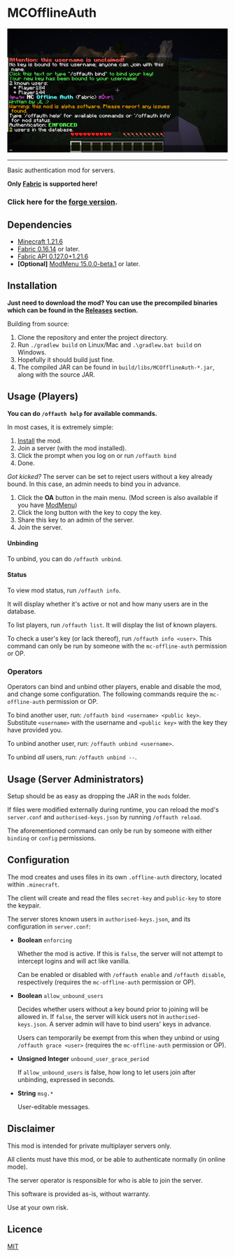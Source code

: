 # MCOfflineAuth

![A screenshot.](res/screenshot.png)

---
Basic authentication mod for servers.

**Only [Fabric](https://fabricmc.net/) is supported here!**

### Click here for the [forge version](https://github.com/a455jldvmsrwll1a/MCOfflineAuth4Forge).

## Dependencies

- [Minecraft 1.21.6](https://www.minecraft.net)
- [Fabric 0.16.14](https://fabricmc.net/) or later.
- [Fabric API 0.127.0+1.21.6](https://modrinth.com/mod/fabric-api/version/0.127.0+1.21.6)
- **[Optional]** [ModMenu 15.0.0-beta.1](https://modrinth.com/mod/modmenu) or later.

## Installation

**Just need to download the mod? You can use the precompiled binaries which can be found in the [Releases](https://github.com/a455jldvmsrwll1a/MCOfflineAuth/releases) section.**

Building from source:

1. Clone the repository and enter the project directory.
2. Run `./gradlew build` on Linux/Mac and `.\gradlew.bat build` on Windows.
3. Hopefully it should build just fine.
4. The compiled JAR can be found in `build/libs/MCOfflineAuth-*.jar`, along with the source JAR.


## Usage (Players)

**You can do `/offauth help` for available commands.**

In most cases, it is extremely simple:

1. [Install](#installation) the mod.
2. Join a server (with the  mod installed).
3. Click the prompt when you log on or run `/offauth bind`
4. Done.

*Got kicked?* The server can be set to reject users without a key already bound. In this case, an admin needs to bind you in advance.

1. Click the **OA** button in the main menu. (Mod screen is also available if you have [ModMenu](https://modrinth.com/mod/modmenu))
2. Click the long button with the key to copy the key.
3. Share this key to an admin of the server.
4. Join the server.

#### Unbinding

To unbind, you can do `/offauth unbind`.

#### Status

To view mod status, run `/offauth info`.

It will display whether it's active or not and how many users are in the database.

To list players, run `/offauth list`. It will display the list of known players.

To check a user's key (or lack thereof), run `/offauth info <user>`. This command can only be run by someone with the `mc-offline-auth` permission or OP.

### Operators

Operators can bind and unbind other players, enable and disable the mod, and change some configuration.
The following commands require the `mc-offline-auth` permission or OP.

To bind another user, run: `/offauth bind <username> <public key>`. Substitute `<username>` with the username and `<public key>` with the key they have provided you.

To unbind another user, run: `/offauth unbind <username>`.

To unbind *all* users, run: `/offauth unbind --`.

## Usage (Server Administrators)

Setup should be as easy as dropping the JAR in the `mods` folder.

If files were modified externally during runtime, you can reload the mod's `server.conf` and `authorised-keys.json` by running `/offauth reload`.

The aforementioned command can only be run by someone with either `binding` or `config` permissions.

## Configuration

The mod creates and uses files in its own `.offline-auth` directory, located within `.minecraft`.

The client will create and read the files `secret-key` and `public-key` to store the keypair.

The server stores known users in `authorised-keys.json`, and its configuration in `server.conf`:

- **Boolean** `enforcing`

  Whether the mod is active. If this is `false`, the server will not attempt to intercept logins and will act like vanilla.

  Can be enabled or disabled  with `/offauth enable` and `/offauth disable`, respectively (requires the `mc-offline-auth` permission or OP).
  
- **Boolean** `allow_unbound_users`

  Decides whether users without a key bound prior to joining will be allowed in. If `false`, the server will kick users not in `authorised-keys.json`. A server admin will have to bind users' keys in advance.

  Users can temporarily be exempt from this when they unbind or using `/offauth grace <user>` (requires the `mc-offline-auth` permission or OP).

- **Unsigned Integer** `unbound_user_grace_period`

  If `allow_unbound_users` is false, how long to let users join after unbinding, expressed in seconds.

- **String** `msg.*`

  User-editable messages.

## Disclaimer

This mod is intended for private multiplayer servers only.

All clients must have this mod, or be able to authenticate normally (in online mode).

The server operator is responsible for who is able to join the server.

This software is provided as-is, without warranty.

Use at your own risk.

## Licence

[MIT](LICENSE.txt)
